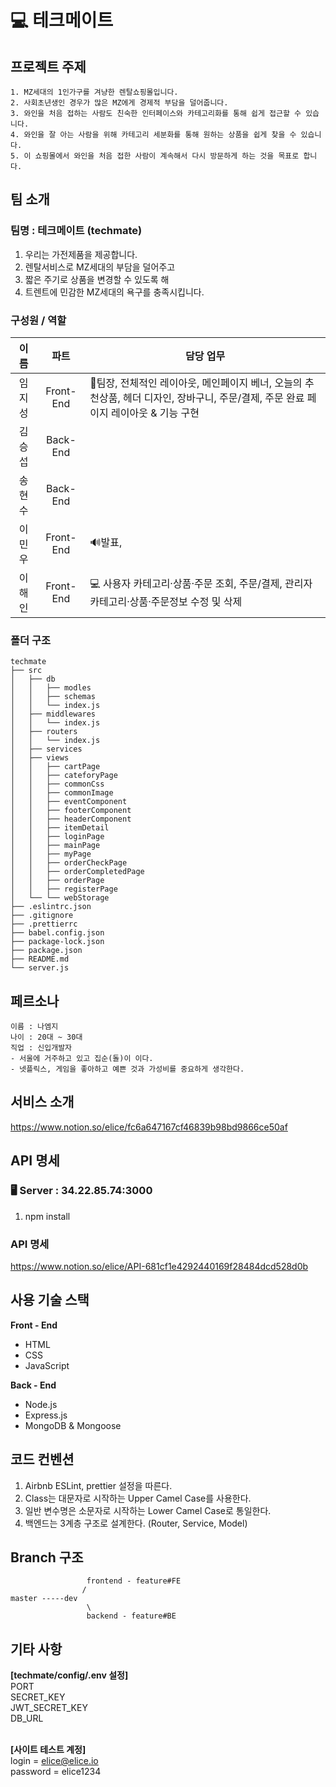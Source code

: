 # 💻 테크메이트


## 프로젝트 주제

```
1. MZ세대의 1인가구를 겨냥한 렌탈쇼핑몰입니다.
2. 사회초년생인 경우가 많은 MZ에게 경제적 부담을 덜어줍니다.
3. 와인을 처음 접하는 사람도 친숙한 인터페이스와 카테고리화를 통해 쉽게 접근할 수 있습니다.
4. 와인을 잘 아는 사람을 위해 카테고리 세분화를 통해 원하는 상품을 쉽게 찾을 수 있습니다.
5. 이 쇼핑몰에서 와인을 처음 접한 사람이 계속해서 다시 방문하게 하는 것을 목표로 합니다.
```

## 팀 소개

### **팀명 : 테크메이트 (techmate)**

1. 우리는 가전제품을 제공합니다.
2. 렌탈서비스로 MZ세대의 부담을 덜어주고
3. 짧은 주기로 상품을 변경할 수 있도록 해
4. 트렌트에 민감한 MZ세대의 욕구를 충족시킵니다.

### 구성원 / 역할

|  이름  |   파트   | 담당 업무                                                                                                                                                            |
| :----: | :-------: | -------------------------------------------------------------------------------------------------------------------------------------------------------------------- |
| 임지성 | Front-End | 👑팀장, 전체적인 레이아웃, 메인페이지 베너, 오늘의 추천상품, 헤더 디자인, 장바구니, 주문/결제, 주문 완료 페이지 레이아웃 & 기능 구현 |
| 김승섭 | Back-End | |
| 송현수 | Back-End | |
| 이민우 | Front-End | 🔊발표, |
| 이해인 | Front-End | 💻 사용자 카테고리·상품·주문 조회, 주문/결제, 관리자 카테고리·상품·주문정보 수정 및 삭제 |

### 폴더 구조

```
techmate
├── src   
│   ├── db
│   │   ├── modles
│   │   ├── schemas
│   │   └── index.js
│   ├── middlewares
│   │   └── index.js
│   ├── routers
│   │   └── index.js
│   ├── services
│   ├── views
│   │   ├── cartPage
│   │   ├── cateforyPage
│   │   ├── commonCss
│   │   ├── commonImage
│   │   ├── eventComponent
│   │   ├── footerComponent
│   │   ├── headerComponent
│   │   ├── itemDetail
│   │   ├── loginPage
│   │   ├── mainPage
│   │   ├── myPage
│   │   ├── orderCheckPage
│   │   ├── orderCompletedPage
│   │   ├── orderPage
│   │   ├── registerPage
│   └── └── webStorage
├── .eslintrc.json
├── .gitignore
├── .prettierrc
├── babel.config.json
├── package-lock.json
├── package.json
├── README.md
└── server.js

```

## 페르소나

```
이름 : 나엠지
나이 : 20대 ~ 30대
직업 : 신입개발자
- 서울에 거주하고 있고 집순(돌)이 이다.
- 넷플릭스, 게임을 좋아하고 예쁜 것과 가성비를 중요하게 생각한다.
```

## 서비스 소개

https://www.notion.so/elice/fc6a647167cf46839b98bd9866ce50af
<br>

## API 명세

### 🖥️ Server : 34.22.85.74:3000

1. npm install

### API 명세

https://www.notion.so/elice/API-681cf1e4292440169f28484dcd528d0b
<br>

## 사용 기술 스택

**Front - End**

- HTML
- CSS
- JavaScript

**Back - End**

- Node.js
- Express.js
- MongoDB & Mongoose

## 코드 컨벤션

1. Airbnb ESLint, prettier 설정을 따른다.
2. Class는 대문자로 시작하는 Upper Camel Case를 사용한다.
3. 일반 변수명은 소문자로 시작하는 Lower Camel Case로 통일한다.
4. 백엔드는 3계층 구조로 설계한다. (Router, Service, Model)

## Branch 구조

```
                 frontend - feature#FE
                /
master -----dev
                 \
                 backend - feature#BE
```

## 기타 사항
**[techmate/config/.env 설정]**<br>
PORT<br>
SECRET_KEY<br>
JWT_SECRET_KEY<br>
DB_URL<br>
<br>

**[사이트 테스트 계정]**<br>
login = elice@elice.io<br>
password = elice1234<br>
<br>
